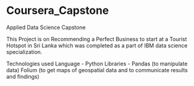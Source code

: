 # Coursera_Capstone
Applied Data Science Capstone 

This Project is on Recommending a Perfect Business to start at a Tourist Hotspot in Sri Lanka which was completed as a part of IBM data science specialization. 

Technologies used
Language - Python
Libraries - Pandas (to manipulate data)
            Folium (to get maps of geospatial data and to communicate results and findings)
